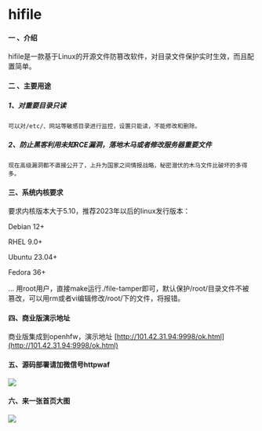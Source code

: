 # hifile

#### 一 、介绍
hifile是一款基于Linux的开源文件防篡改软件，对目录文件保护实时生效，而且配置简单。

#### 二 、主要用途
##### 1、对重要目录只读  

```
可以对/etc/、网站等敏感目录进行监控，设置只能读，不能修改和删除。
```


##### 2、防止黑客利用未知RCE漏洞，落地木马或者修改服务器重要文件

    现在高级漏洞都不直接公开了，上升为国家之间情报战略，秘密潜伏的木马文件比破坏的多得多。



#### 三、系统内核要求
要求内核版本大于5.10，推荐2023年以后的linux发行版本：

Debian 12+

RHEL 9.0+

Ubuntu 23.04+

Fedora 36+

...
用root用户，直接make运行./file-tamper即可，默认保护/root/目录文件不被篡改，可以用rm或者vi编辑修改/root/下的文件，将报错。


#### 四、商业版演示地址

商业版集成到openhfw，演示地址 [http://101.42.31.94:9998/ok.html](http://101.42.31.94:9998/ok.html)

#### 五、源码部署请加微信号httpwaf

![](https://gitee.com/httpwaf/httpwaf/raw/master/img/wechat.png)

#### 六、来一张首页大图

![](https://gitee.com/httpwaf/httpwaf/raw/master/img/home.png)

